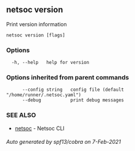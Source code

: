 ## netsoc version

Print version information

```
netsoc version [flags]
```

### Options

```
  -h, --help   help for version
```

### Options inherited from parent commands

```
      --config string   config file (default "/home/runner/.netsoc.yaml")
      --debug           print debug messages
```

### SEE ALSO

* [netsoc](netsoc.md)	 - Netsoc CLI

###### Auto generated by spf13/cobra on 7-Feb-2021
